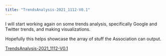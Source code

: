 ```yaml
---
title: "TrendsAnalysis-2021_1112-V0.1"
---
```


I will start working again on some trends analysis, specifically Google and Twitter trends, and making visualizations. 

Hopefully this helps showcase the array of stuff the Association can output. 

[TrendsAnalysis-2021_1112-V0.1](TrendsAnalysis-2021_1112-V0.1.md)

